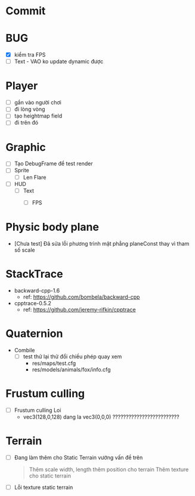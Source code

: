 
# Commit

# BUG
- [X] kiểm tra FPS
- [ ] Text - VAO ko update dynamic được

# Player
- [ ] gắn vào người chơi
- [ ] đi lòng vòng
- [ ] tạo heightmap field
- [ ] đi trên đó

# Graphic
- [ ] Tạo DebugFrame để test render
- [ ] Sprite
	- [ ] Len Flare
- [ ] HUD
	- [ ] Text
		- [ ] FPS


# Physic body plane
- [Chưa test] Đã sửa lỗi phương trình mặt phẳng planeConst thay vì tham số scale

# StackTrace
* backward-cpp-1.6
	- ref: https://github.com/bombela/backward-cpp
* cpptrace-0.5.2
	- ref: https://github.com/jeremy-rifkin/cpptrace

# Quaternion
* Combile
	- [ ] test thử lại thử đổi chiều phép quay xem
		- res/maps/test.cfg
		- res/models/animals/fox/info.cfg

# Frustum culling
- [ ] Frustum culling Loi
	- vec3(128,0,128) dang la vec3(0,0,0) ?????????????????????????

# Terrain
- [ ] Đang làm thêm cho Static Terrain vướng vấn đề trên
	> Thêm scale width, length
	> thêm position cho terrain
	> Thêm texture cho static terrain
- [ ] Lỗi texture static terrain
